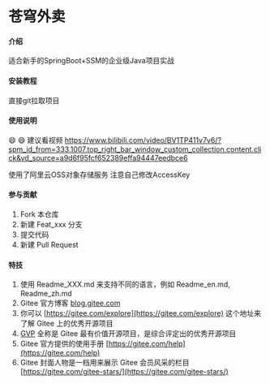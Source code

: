 # 苍穹外卖

#### 介绍
适合新手的SpringBoot+SSM的企业级Java项目实战

#### 安装教程

直接git拉取项目

#### 使用说明
 :smile:  :smile: 
建议看视频
https://www.bilibili.com/video/BV1TP411v7v6/?spm_id_from=333.1007.top_right_bar_window_custom_collection.content.click&vd_source=a9d6f95fcf652389effa94447eedbce6

使用了阿里云OSS对象存储服务 
注意自己修改AccessKey

#### 参与贡献

1.  Fork 本仓库
2.  新建 Feat_xxx 分支
3.  提交代码
4.  新建 Pull Request


#### 特技

1.  使用 Readme\_XXX.md 来支持不同的语言，例如 Readme\_en.md, Readme\_zh.md
2.  Gitee 官方博客 [blog.gitee.com](https://blog.gitee.com)
3.  你可以 [https://gitee.com/explore](https://gitee.com/explore) 这个地址来了解 Gitee 上的优秀开源项目
4.  [GVP](https://gitee.com/gvp) 全称是 Gitee 最有价值开源项目，是综合评定出的优秀开源项目
5.  Gitee 官方提供的使用手册 [https://gitee.com/help](https://gitee.com/help)
6.  Gitee 封面人物是一档用来展示 Gitee 会员风采的栏目 [https://gitee.com/gitee-stars/](https://gitee.com/gitee-stars/)
